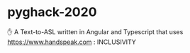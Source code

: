 # pyghack-2020
✋ A Text-to-ASL written in Angular and Typescript that uses https://www.handspeak.com : INCLUSIVITY
